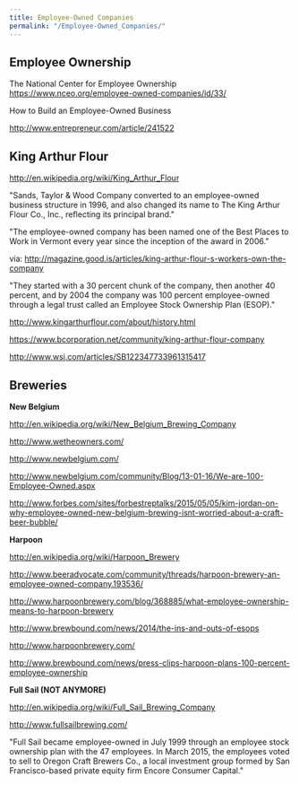 ```yaml
---
title: Employee-Owned Companies
permalink: "/Employee-Owned_Companies/"
---
```


Employee Ownership
------------------

The National Center for Employee Ownership <https://www.nceo.org/employee-owned-companies/id/33/>

How to Build an Employee-Owned Business

<http://www.entrepreneur.com/article/241522>

King Arthur Flour
-----------------

<http://en.wikipedia.org/wiki/King_Arthur_Flour>

"Sands, Taylor & Wood Company converted to an employee-owned business structure in 1996, and also changed its name to The King Arthur Flour Co., Inc., reflecting its principal brand."

"The employee-owned company has been named one of the Best Places to Work in Vermont every year since the inception of the award in 2006."

via: <http://magazine.good.is/articles/king-arthur-flour-s-workers-own-the-company>

"They started with a 30 percent chunk of the company, then another 40 percent, and by 2004 the company was 100 percent employee-owned through a legal trust called an Employee Stock Ownership Plan (ESOP)."

<http://www.kingarthurflour.com/about/history.html>

<https://www.bcorporation.net/community/king-arthur-flour-company>

<http://www.wsj.com/articles/SB122347733961315417>

Breweries
---------

**New Belgium**

<http://en.wikipedia.org/wiki/New_Belgium_Brewing_Company>

<http://www.wetheowners.com/>

<http://www.newbelgium.com/>

<http://www.newbelgium.com/community/Blog/13-01-16/We-are-100-Employee-Owned.aspx>

<http://www.forbes.com/sites/forbestreptalks/2015/05/05/kim-jordan-on-why-employee-owned-new-belgium-brewing-isnt-worried-about-a-craft-beer-bubble/>

**Harpoon**

<http://en.wikipedia.org/wiki/Harpoon_Brewery>

<http://www.beeradvocate.com/community/threads/harpoon-brewery-an-employee-owned-company.193536/>

<http://www.harpoonbrewery.com/blog/368885/what-employee-ownership-means-to-harpoon-brewery>

<http://www.brewbound.com/news/2014/the-ins-and-outs-of-esops>

<http://www.harpoonbrewery.com/>

<http://www.brewbound.com/news/press-clips-harpoon-plans-100-percent-employee-ownership>

**Full Sail (NOT ANYMORE)**

<http://en.wikipedia.org/wiki/Full_Sail_Brewing_Company>

<http://www.fullsailbrewing.com/>

"Full Sail became employee-owned in July 1999 through an employee stock ownership plan with the 47 employees. In March 2015, the employees voted to sell to Oregon Craft Brewers Co., a local investment group formed by San Francisco-based private equity firm Encore Consumer Capital."